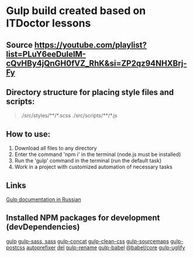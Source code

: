 # Gulp build created based on ITDoctor lessons
## Source https://youtube.com/playlist?list=PLuY6eeDuleIM-cQvHBy4jQnGH0fVZ_RhK&si=ZP2qz94NHXBrj-Fy

## Directory structure for placing style files and scripts:
>./src/styles/\*\*/\*.scss
>./src/scripts/\*\*/\*.js

## How to use:
1. Download all files to any directory
2. Enter the command 'npm i' in the terminal (node.js must be installed)
3. Run the 'gulp' command in the terminal (run the default task)
4. Work in a project with customized automation of necessary tasks

## Links
[Gulp documentation in Russian](https://webdesign-master.ru/blog/docs/gulp-documentation.html)

## Installed NPM packages for development (devDependencies)
[gulp](https://www.npmjs.com/package/gulp)
[gulp-sass, sass](https://www.npmjs.com/package/gulp-sass)
[gulp-concat](https://www.npmjs.com/package/gulp-concat)
[gulp-clean-css](https://www.npmjs.com/package/gulp-clean-css)
[gulp-sourcemaps](https://www.npmjs.com/package/gulp-sourcemaps)
[gulp-postcss](https://www.npmjs.com/package/gulp-postcss)
[autoprefixer](https://www.npmjs.com/package/autoprefixer)
[del](https://www.npmjs.com/package/del)
[gulp-rename](https://www.npmjs.com/package/gulp-rename)
[gulp-babel](https://www.npmjs.com/package/gulp-babel)
[@babel/core](https://www.npmjs.com/package/@babel/core)
[gulp-uglify](https://www.npmjs.com/package/gulp-uglify)
